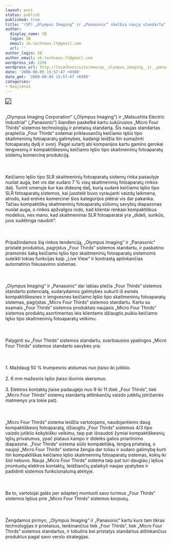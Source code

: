 ```yaml
---
layout: post
status: publish
published: true
title: "(SP) „Olympus Imaging“ ir „Panasonic“ skelbia naują standartą"
author:
  display_name: SB
  login: SB
  email: sb.technews.lt@gmail.com
  url: ''
author_login: SB
author_email: sb.technews.lt@gmail.com
wordpress_id: 2256
wordpress_url: http://localhost/site/new/sp__olympus_imaging__ir__panasonic__skelbia_nauja_standarta/
date: '2008-08-05 15:57:47 +0300'
date_gmt: '2008-08-05 15:57:47 +0300'
categories:
- Naujienos
---
```

<div class="imgright"><img src="http://tbn0.google.com/images?q=tbn:yc4npF0LmF8qPM:http://img.hdtvmania.pl/images/2008/2008.04/27/panasonic_logo.jpg" border="1"></div>
<p><br>„Olympus Imaging Corporation“ („Olympus Imaging“) ir „Matsushita Electric Industrial“ („Panasonic“) šiandien paskelbė kartu sukūrusios „Micro Four Thirds“ sistemos technologijų ir prietaisų standartą. Šis naujas standartas praplečia „Four Thirds“ sistemai priklausančių keičiamo lęšio tipo skaitmeninių fotoaparatų galimybes, kadangi leidžia itin sumažinti fotoaparatų dydį ir svorį. Pagal sutartį abi kompanijos kartu gamins gerokai lengvesnių ir kompaktiškesnių keičiamo lęšio tipo skaitmeninių fotoaparatų sistemų komercinę produkciją.<br />
<br><br />
<br>Keičiamo lęšio tipo SLR skaitmeninių fotoaparatų sistemų rinka pasaulyje nuolat auga, bet vis dar sudaro 7 % visų skaitmeninių fotoaparatų rinkos dalį. Turint omenyje kur kas didesnę dalį, kurią sudarė keičiamo lęšio tipo SLR fotoaparatų sistemos, kai juostelė buvo vyraujanti vaizdų laikmena, atrodo, kad erdvės komercinei šios kategorijos plėtrai vis dar pakanka. Tačiau kompaktiškų skaitmeninių fotoaparatų siūlomų savybių diapazonas nuolat auga, o rinkos apžvalgos rodo, kad klientai renkasi kompaktiškus modelius, nes mano, kad skaitmeniniai SLR fotoaparatai yra „dideli, sunkūs, juos sudėtinga naudoti“.<br />
<br><br />
<br>Pripažindamos šią rinkos tendenciją, „Olympus Imaging“ ir „Panasonic“ pristatė produktus, pagrįstus „Four Thirds“ sistemos standartu, ir paskatino pramonės šaką keičiamo lęšio tipo skaitmeninių fotoaparatų sistemoms suteikti tokias funkcijas kaip „Live View“ ir kontrastą aptinkančias automatinio fokusavimo sistemas.<br />
<br><br />
<br>„Olympus Imaging“ ir „Panasonic“ dar labiau plečia „Four Thirds“ sistemos standarto potencialą, sudarydamos galimybes sukurti iš esmės kompaktiškesnes ir lengvesnes keičiamo lęšio tipo skaitmeninių fotoaparatų sistemas, pagrįstas „Micro Four Thirds“ sistemos standartu. Kartu su esamais „Four Thirds“ sistemos produktais naujasis „Micro Four Thirds“ sistemos produktų asortimentas leis klientams džiaugtis puikiu keičiamo lęšio tipo skaitmeninių fotoaparatų veikimu.<br />
<br><br />
<br>Palyginti su „Four Thirds“ sistemos standartu, svarbiausios ypatingos „Micro Four Thirds“ sistemos standarto savybės yra:<br />
<br><br />
<br>   1. Maždaug 50 % trumpesnis atstumas nuo įtaiso iki jutiklio.<br />
<br>   2. 6 mm mažesnis lęšio įtaiso išorinis skersmuo.<br />
<br>   3. Elektros kontaktų įtaise padaugėjo nuo 9 iki 11 (tiek „Four Thirds“, tiek „Micro Four Thirds“ sistemų standartą atitinkančių vaizdo jutiklių įstrižainės matmenys yra tokie pat).<br />
<br><br />
<br>„Micro Four Thirds“ sistema leidžia vartotojams, naudojantiems daug kompaktiškesnį fotoaparatą, džiaugtis „Four Thirds“ sistemos 4/3 tipo vaizdo jutiklio kokybišku veikimu, taip pat išnaudoti žymiai kompaktiškesnių lęšių privalumus, ypač plataus kampo ir didelės galios priartinimo diapazone. „Four Thirds“ sistema siūlo kompaktišką, lengvą prietaisą, o naujoji „Micro Four Thirds“ sistema žengia dar toliau ir sudaro galimybę kurti itin kompaktiškas keičiamo lęšio skaitmeninių fotoaparatų sistemas, kokių iki šiol nebuvo. Nauja „Micro Four Thirds“ sistema taip pat turi daugiau į lęšius įmontuotų elektros kontaktų, leidžiančių palaikyti naujas ypatybes ir padidinti sistemos funkcionalumą ateityje.<br />
<br><br />
<br>Be to, vartotojai galės per adapterį montuoti savo turimus „Four Thirds“ sistemos lęšius prie „Micro Four Thirds“ sistemos korpusų.<br />
<br><br />
<br>Žengdamos pirmyn, „Olympus Imaging“ ir „Panasonic“ kartu kurs tam tikras technologijas ir prietaisus, tenkinančius tiek „Four Thirds“, tiek „Micro Four Thirds“ sistemos standartus, ir tobulins bei pristatys standartus atitinkančius produktus pagal savo verslo strategijas.<br />
<br></p>
